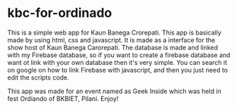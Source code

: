 # kbc-for-ordinado

This is a simple web app for Kaun Banega Crorepati. This app is basically made by using html, css and javascript. It is made as a interface for the show host of Kaun Banega Carorepati.
The database is made and linked with my Firebase database, so if you want to create a firebase database and want ot link with your own database then it's very simple. You can search it on google on how to link Firebase with javascript, and then you just need to edit the scripts code.

This app was made for an event named as Geek Inside which was held in fest Ordiando of BKBIET, Pilani.
Enjoy!
